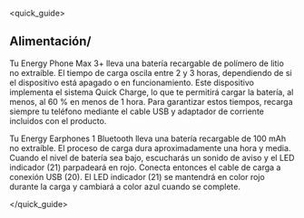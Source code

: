 <quick_guide>
## Alimentación/

Tu Energy Phone Max 3+ lleva una batería recargable de polímero de litio no extraíble. El tiempo de carga oscila entre 2 y 3 horas, dependiendo de si el dispositivo está apagado o en funcionamiento. Este dispositivo implementa el sistema Quick Charge, lo que te permitirá cargar la batería, al menos, al 60 % en menos de 1 hora. Para garantizar estos tiempos, recarga siempre tu teléfono mediante el cable USB y adaptador de corriente incluidos con el producto.

Tu Energy Earphones 1 Bluetooth lleva una batería recargable de 100 mAh no extraíble. El proceso de carga dura aproximadamente una hora y media. Cuando el nivel de batería sea bajo, escucharás un sonido de aviso y el LED indicador (21) parpadeará en rojo. Conecta entonces el cable de carga a conexión USB (20).
El LED indicador (21) se mantendrá en color rojo durante la carga y cambiará a color azul cuando se complete.

</quick_guide>
